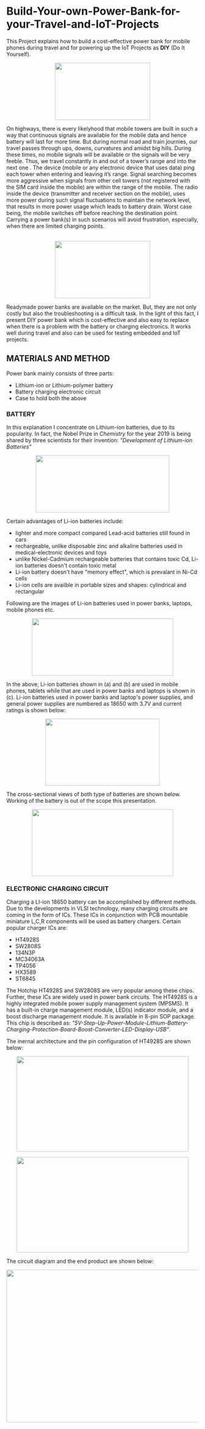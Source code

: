 # Build-Your-own-Power-Bank-for-your-Travel-and-IoT-Projects
This Project explains how to build a cost-effective power bank for mobile phones during travel and for powering up the IoT Projects as **DIY** (Do It Yourself).
</br>
<p align = "center"><img src="https://user-images.githubusercontent.com/93868543/160660232-8ecccfd3-02de-4168-b503-be08534eb20c.png"
" width = "250" height = "150"></p>  
On highways, there is every likelyhood that mobile towers are built in such a way that continuous signals are available for the mobile data and hence battery will last for more time. But during normal road and train journies, our travel passes through ups, downs, curvatures and amidst big hills. During these times, no mobile signals will be available or the signals will be very feeble. Thus, we travel constantly in and out of a tower’s range and into the next one . The device (mobile or any electronic device that uses data) ping each tower when entering and leaving it’s range. Signal searching becomes more aggressive when signals from other cell towers (not registered with the SIM card inside the mobile) are within the range of the mobile. The radio inside the device (transmitter and receiver section on the mobile), uses more power during such signal fluctuations to maintain the network level, that results in more power usage which leads to battery drain. Worst case being, the mobile switches off before reaching the destination point. Carrying a power bank(s) in such scenarios will avoid frustration, especially, when there are limited charging points. </br>
<br /> 
<p align = "center"><img src="https://user-images.githubusercontent.com/93868543/160793549-6b27235e-b573-4e41-8f45-3ac26a8a0dd7.png"
" width = "250" height = "150"></p> 

Readymade power banks are available on the market. But, they are not only costly but also the troubleshooting is a difficult task. In the light of this fact, I present DIY power bank which is cost-effective and also easy to replace when there is a problem with the battery or
charging electronics. It works well during travel and also can be used for testing embedded and IoT projects.
## MATERIALS AND METHOD ##
Power bank mainly consists of three parts:
* Lithium-ion or Lithium-polymer battery
* Battery charging electronic circuit
* Case to hold both the above
### BATTERY ###
In this explanation I concentrate on Lithium-ion batteries, due to its popularity. In fact, the Nobel Prize in *Chemistry* for the year 2019 is being shared by three scientists for their invention: *"Development of Lithium-ion Batteries"*
<p align = "center"><img src="https://user-images.githubusercontent.com/93868543/160837059-ee821707-7dd2-401d-8243-1fef6037b8f7.png"
" width = "350" height = "150"></p>  
  
Certain advantages of Li-ion batteries include:
* lighter and more compact compared Lead-acid batteries still found in cars
* rechargeable, unlike disposable zinc and alkaline batteries used in medical-electronic devices and toys
* unlike Nickel-Cadmium rechargeable batteries that contains toxic Cd, Li-ion batteries doesn't contain toxic metal
* Li-ion battery doesn't have "memory effect", which is prevalant in Ni-Cd cells
* Li-ion cells are availble in portable sizes and shapes: cylindrical and rectangular 
  
Following are the images of Li-ion batteries used in power banks, laptops, mobile phones etc.
<p align = "center"><img src="https://user-images.githubusercontent.com/93868543/160846408-ff763e45-f66e-43a1-a5cc-887449535927.png"
" width = "370" height = "150"></p> 

In the above, Li-ion batteries shown in (a) and (b) are used in mobile phones, tablets while that are used in power banks and laptops is shown in (c).
Li-ion batteries used in power banks and laptop's power supplies, and general power supplies are numbered as 18650 with 3.7V and current ratings is shown below:
<p align = "center"><img src="https://user-images.githubusercontent.com/93868543/160850211-4b6df1cf-ea8a-4e64-829f-da6e08621219.png"
" width = "300" height = "175"></p> 

The cross-sectional views of both type of batteries are shown below. Working of the battery is out of the scope this presentation.
<p align = "center"><img src="https://user-images.githubusercontent.com/93868543/160853692-91fc5f2e-a168-4bb7-9b11-0efbe46d79d6.png"
" width = "370" height = "175"></p> 

### ELECTRONIC CHARGING CIRCUIT ###

Charging a LI-ion 18650 battery can be accomplished by different methods. Due to the developments in VLSI technology, many charging circuits are coming in the form of ICs. These ICs in conjunction with PCB mountable miniature L,C,R components will be used as battery chargers. Certain popular charger ICs are:
* HT4928S
* SW2808S
* 134N3P
* MC34063A
* TP4056
* HX3589
* ST6845

The Hotchip HT4928S and SW2808S are very popular among these chips. Further, these ICs are widely used in power bank circuits.
The HT4928S is a highly integrated mobile power supply management system (MPSMS). It has a built-in charge management module, LED(s) indicator module, and a boost discharge management module. It is available in 8-pin SOP package. This chip is described as: 
*"5V-Step-Up-Power-Module-Lithium-Battery-Charging-Protection-Board-Boost-Converter-LED-Display-USB"*.

The inernal architecture and the pin configuration of HT4928S are shown below: 
<p align = "center"><img src="https://user-images.githubusercontent.com/93868543/161175007-c8852b07-84f9-42e3-9e33-542a06ee673d.png"
" width = "450" height = "250"></p> 
<p align = "center"><img src="https://user-images.githubusercontent.com/93868543/161177608-eda7f1a1-fc60-4d17-85a6-d181bbba34e5.png"
" width = "450" height = "250"></p>

The circuit diagram and the end product are shown below:
<p align = "center"><img src="https://user-images.githubusercontent.com/93868543/161178284-155f1767-2805-4d73-b057-f5c7d2d09cbd.png"
" width = "700" height = "400"></p> 
